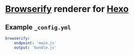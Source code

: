 # [Browserify] renderer for [Hexo]

## Example `_config.yml`

``` yaml
browserify:
    endpoint: 'main.js'
    output: 'bundle.js'
```

[Hexo]: http://hexo.io/
[Browserify]: http://browserify.org
